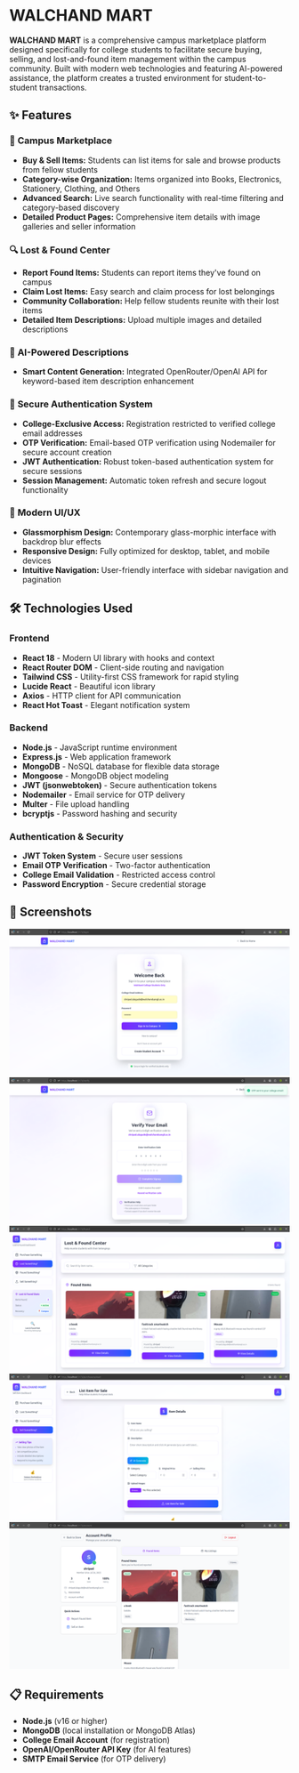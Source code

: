 # WALCHAND MART

**WALCHAND MART** is a comprehensive campus marketplace platform designed specifically for college students to facilitate secure buying, selling, and lost-and-found item management within the campus community. Built with modern web technologies and featuring AI-powered assistance, the platform creates a trusted environment for student-to-student transactions.

## ✨ Features

### 🛒 **Campus Marketplace**
- **Buy & Sell Items:** Students can list items for sale and browse products from fellow students
- **Category-wise Organization:** Items organized into Books, Electronics, Stationery, Clothing, and Others
- **Advanced Search:** Live search functionality with real-time filtering and category-based discovery
- **Detailed Product Pages:** Comprehensive item details with image galleries and seller information

### 🔍 **Lost & Found Center**
- **Report Found Items:** Students can report items they've found on campus
- **Claim Lost Items:** Easy search and claim process for lost belongings
- **Community Collaboration:** Help fellow students reunite with their lost items
- **Detailed Item Descriptions:** Upload multiple images and detailed descriptions

### 🤖 **AI-Powered Descriptions**
- **Smart Content Generation:** Integrated OpenRouter/OpenAI API for keyword-based item description enhancement

### 🔐 **Secure Authentication System**
- **College-Exclusive Access:** Registration restricted to verified college email addresses
- **OTP Verification:** Email-based OTP verification using Nodemailer for secure account creation
- **JWT Authentication:** Robust token-based authentication system for secure sessions
- **Session Management:** Automatic token refresh and secure logout functionality

### 🎨 **Modern UI/UX**
- **Glassmorphism Design:** Contemporary glass-morphic interface with backdrop blur effects
- **Responsive Design:** Fully optimized for desktop, tablet, and mobile devices
- **Intuitive Navigation:** User-friendly interface with sidebar navigation and pagination

## 🛠 Technologies Used

### **Frontend**
- **React 18** - Modern UI library with hooks and context
- **React Router DOM** - Client-side routing and navigation
- **Tailwind CSS** - Utility-first CSS framework for rapid styling
- **Lucide React** - Beautiful icon library
- **Axios** - HTTP client for API communication
- **React Hot Toast** - Elegant notification system

### **Backend**
- **Node.js** - JavaScript runtime environment
- **Express.js** - Web application framework
- **MongoDB** - NoSQL database for flexible data storage
- **Mongoose** - MongoDB object modeling
- **JWT (jsonwebtoken)** - Secure authentication tokens
- **Nodemailer** - Email service for OTP delivery
- **Multer** - File upload handling
- **bcryptjs** - Password hashing and security


### **Authentication & Security**
- **JWT Token System** - Secure user sessions
- **Email OTP Verification** - Two-factor authentication
- **College Email Validation** - Restricted access control
- **Password Encryption** - Secure credential storage


## 📸 Screenshots
![alt text](<frontend/public/Screenshot from 2025-09-28 19-40-36.png>)
![alt text](<frontend/public/Screenshot from 2025-09-28 19-41-09.png>)
![alt text](<frontend/public/Screenshot from 2025-09-28 19-39-35.png>)
![alt text](<frontend/public/Screenshot from 2025-09-28 19-39-41.png>)
![alt text](<frontend/public/Screenshot from 2025-09-28 19-39-48.png>)

## 📋 Requirements

- **Node.js** (v16 or higher)
- **MongoDB** (local installation or MongoDB Atlas)
- **College Email Account** (for registration)
- **OpenAI/OpenRouter API Key** (for AI features)
- **SMTP Email Service** (for OTP delivery)

